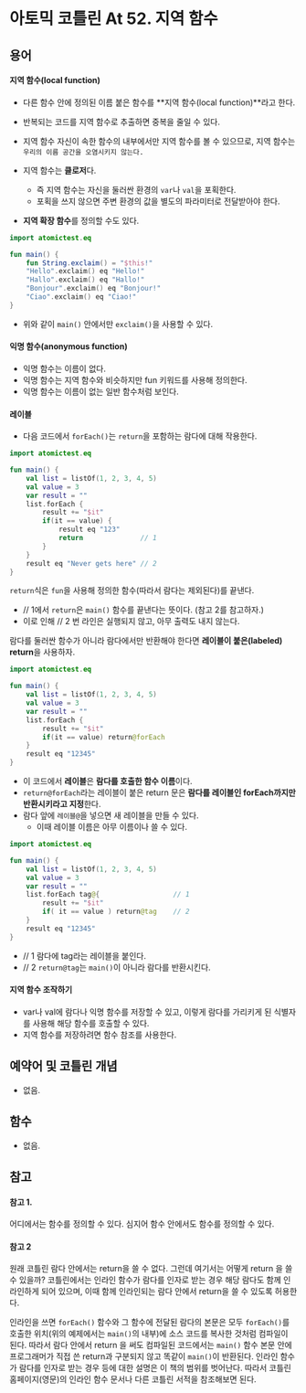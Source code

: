 # 아토믹 코틀린 At 52. 지역 함수

## 용어

#### 지역 함수(local function)

- 다른 함수 안에 정의된 이름 붙은 함수를 **지역 함수(local function)**라고 한다. 
- 반복되는 코드를 지역 함수로 추출하면 중복을 줄일 수 있다.
- 지역 함수 자신이 속한 함수의 내부에서만 지역 함수를 볼 수 있으므로, 지역 함수는 `우리의 이름 공간을 오염시키지 않는다.`
- 지역 함수는 **클로저**다.
  - 즉 지역 함수는 자신을 둘러싼 환경의 `var`나 `val`을 포획한다.
  - 포획을 쓰지 않으면 주변 환경의 값을 별도의 파라미터로 전달받아야 한다.

- **지역 확장 함수**를 정의할 수도 있다.

```kotlin
import atomictest.eq

fun main() {
    fun String.exclaim() = "$this!"
    "Hello".exclaim() eq "Hello!"
    "Hallo".exclaim() eq "Hallo!"
    "Bonjour".exclaim() eq "Bonjour!"
    "Ciao".exclaim() eq "Ciao!"
}
```

- 위와 같이 `main()` 안에서만 `exclaim()`을 사용할 수 있다.

#### 익명 함수(anonymous function)
- 익명 함수는 이름이 없다.
- 익명 함수는 지역 함수와 비슷하지만 fun 키워드를 사용해 정의한다.
- 익명 함수는 이름이 없는 일반 함수처럼 보인다.

#### 레이블

- 다음 코드에서 `forEach()`는 `return`을 포함하는 람다에 대해 작용한다.

```kotlin
import atomictest.eq

fun main() {
    val list = listOf(1, 2, 3, 4, 5)
    val value = 3
    var result = ""
    list.forEach {
        result += "$it"
        if(it == value) {
            result eq "123"
            return              // 1
        }
    }
    result eq "Never gets here" // 2
}
```

`return`식은 `fun`을 사용해 정의한 함수(따라서 람다는 제외된다)를 끝낸다.

- // 1에서 `return`은 `main()` 함수를 끝낸다는 뜻이다. (참고 2를 참고하자.)
- 이로 인해 // 2 번 라인은 실행되지 않고, 아무 출력도 내지 않는다.

람다를 둘러싼 함수가 아니라 람다에서만 반환해야 한다면 **레이블이 붙은(labeled) return**을 사용하자.


```kotlin
import atomictest.eq

fun main() {
    val list = listOf(1, 2, 3, 4, 5)
    val value = 3
    var result = ""
    list.forEach {
        result += "$it"
        if(it == value) return@forEach
    }
    result eq "12345"
}
```

- 이 코드에서 **레이블**은 **람다를 호출한 함수 이름**이다. 
- `return@forEach`라는 레이블이 붙은 return 문은 **람다를 레이블인 forEach까지만 반환시키라고 지정**한다.
- 람다 앞에 `레이블@`을 넣으면 새 레이블을 만들 수 있다. 
  - 이때 레이블 이름은 아무 이름이나 쓸 수 있다.


```kotlin
import atomictest.eq

fun main() {
    val list = listOf(1, 2, 3, 4, 5)
    val value = 3
    var result = ""
    list.forEach tag@{                  // 1
        result += "$it"
        if( it == value ) return@tag    // 2
    }
    result eq "12345"
}
```

- // 1 람다에 tag라는 레이블을 붙인다.
- // 2 `return@tag`는 `main()`이 아니라 람다를 반환시킨다.


#### 지역 함수 조작하기
- var나 val에 람다나 익명 함수를 저장할 수 있고, 이렇게 람다를 가리키게 된 식별자를 사용해 해당 함수를 호출할 수 있다.
- 지역 함수를 저장하려면 함수 참조를 사용한다.



## 예약어 및 코틀린 개념

- 없음.

## 함수

- 없음.

## 참고

#### 참고 1.
어디에서는 함수를 정의할 수 있다. 
심지어 함수 안에서도 함수를 정의할 수 있다.

#### 참고 2
원래 코틀린 람다 안에서는 return을 쓸 수 없다.
그런데 여기서는 어떻게 return 을 쓸 수 있을까?
코틀린에서는 인라인 함수가 람다를 인자로 받는 경우 해당 람다도 함께 인라인하게 되어 있으며, 이때 함께 인라인되는 람다 안에서 return을 쓸 수 있도록 허용한다.

인라인을 쓰면 `forEach()` 함수와 그 함수에 전달된 람다의 본문은 모두 `forEach()`를 호출한 위치(위의 예제에서는 `main()`의 내부)에 소스 코드를 복사한 것처럼 컴파일이 된다. 따라서 람다 안에서 return 을 써도 컴파일된 코드에서는 `main()` 함수 본문 안에 프로그래머가 직접 쓴 return과 구분되지 않고 똑같이 `main()`이 반환된다. 
인라인 함수가 람다를 인자로 받는 경우 등에 대한 설명은 이 책의 범위를 벗어난다.
따라서 코틀린 홈페이지(영문)의 인라인 함수 문서나 다른 코틀린 서적을 참조해보면 된다.